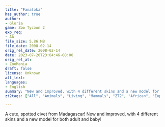 ```yaml
---
title: "Fanaloka"
has_author: true
author: 
- Gloria
game: Zoo Tycoon 2
exp_req: 
- AA
file_size: 5.86 MB
file_date: 2008-02-14
orig_rel_date: 2008-02-14
date: 2023-07-20T23:04:46-08:00
orig_rel_at: 
- ZooMania
draft: false
license: Unknown
alt_text: 
languages:
- English
summary: "New and improved, with 4 different skins and a new model for both adult and baby!"
zt2tags: ["All", "Animals", "Living", "Mammals", "ZT2", "African", "Euplerids"]

---
```


A cute, spotted civet from Madagascar! New and improved, with 4 different skins and a new model for both adult and baby!